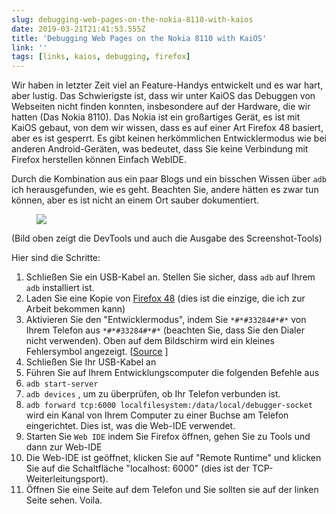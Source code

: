 ```yaml
---
slug: debugging-web-pages-on-the-nokia-8110-with-kaios
date: 2019-03-21T21:41:53.555Z
title: 'Debugging Web Pages on the Nokia 8110 with KaiOS'
link: ''
tags: [links, kaios, debugging, firefox]
---
```

Wir haben in letzter Zeit viel an Feature-Handys entwickelt und es war hart, aber lustig. Das Schwierigste ist, dass wir unter KaiOS das Debuggen von Webseiten nicht finden konnten, insbesondere auf der Hardware, die wir hatten (Das Nokia 8110). Das Nokia ist ein großartiges Gerät, es ist mit KaiOS gebaut, von dem wir wissen, dass es auf einer Art Firefox 48 basiert, aber es ist gesperrt. Es gibt keinen herkömmlichen Entwicklermodus wie bei anderen Android-Geräten, was bedeutet, dass Sie keine Verbindung mit Firefox herstellen können Einfach WebIDE.

Durch die Kombination aus ein paar Blogs und ein bisschen Wissen über `adb` ich herausgefunden, wie es geht. Beachten Sie, andere hätten es zwar tun können, aber es ist nicht an einem Ort sauber dokumentiert.

<figure>
  <img src="/images/2019-03-21-debugging-web-pages-on-the-nokia-8110-with-kaios.jpeg">
</figure>

(Bild oben zeigt die DevTools und auch die Ausgabe des Screenshot-Tools)

Hier sind die Schritte:

1. Schließen Sie ein USB-Kabel an. Stellen Sie sicher, dass `adb` auf Ihrem `adb` installiert ist.
2. Laden Sie eine Kopie von [Firefox 48](https://archive.mozilla.org/pub/firefox/releases/48.0.2/) (dies ist die einzige, die ich zur Arbeit bekommen kann)
3. Aktivieren Sie den &quot;Entwicklermodus&quot;, indem Sie `*#*#33284#*#*` von Ihrem Telefon aus `*#*#33284#*#*` (beachten Sie, dass Sie den Dialer nicht verwenden). Oben auf dem Bildschirm wird ein kleines Fehlersymbol angezeigt. [[Source](https://groups.google.com/forum/#!topic/bananahackers/MIpcrSXTRBk) ]
4. Schließen Sie Ihr USB-Kabel an
5. Führen Sie auf Ihrem Entwicklungscomputer die folgenden Befehle aus
1. `adb start-server`
2. `adb devices` , um zu überprüfen, ob Ihr Telefon verbunden ist.
3. `adb forward tcp:6000 localfilesystem:/data/local/debugger-socket` wird ein Kanal von Ihrem Computer zu einer Buchse am Telefon eingerichtet. Dies ist, was die Web-IDE verwendet.
6. Starten Sie `Web IDE` indem Sie Firefox öffnen, gehen Sie zu Tools und dann zur Web-IDE
7. Die Web-IDE ist geöffnet, klicken Sie auf &quot;Remote Runtime&quot; und klicken Sie auf die Schaltfläche &quot;localhost: 6000&quot; (dies ist der TCP-Weiterleitungsport).
8. Öffnen Sie eine Seite auf dem Telefon und Sie sollten sie auf der linken Seite sehen. Voila.
